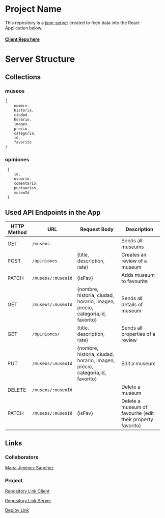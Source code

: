 # Project Name

This repository is a [json-server](https://github.com/mariajs99/Exposphere-Server.git) created to feed data into the React Application below.

#### [Client Repo here](https://github.com/mariajs99/Exposphere)

# Server Structure

## Collections

### museos

```javascript
{
    nombre,
    historia,
    ciudad,
    horario,
    imagen,
    precio,
    categoria,
    id,
    favorito
}
```

### opiniones

```javascript
 {
    id,
    usuario,
    comentario,
    puntuacion,
    museoId
 }
```

## Used API Endpoints in the App

| HTTP Method | URL              | Request Body                | Description                 |
| ----------- | ---------------- | --------------------------- | --------------------------- |
| GET         | `/museos`         |                            | Sends all museums           |
| POST        | `/opiniones`         | {title, description, rate}    | Creates an review of a museum          |
| PATCH         | `/museos/:museoId` | {isFav}                            | Adds museum to favourite |
| GET         | `/museos/:museoId` | {nombre, historia, ciudad, horario, imagen, precio, categoria,id,  favorito} | Sends all details of museum         |
| GET      | `/opiniones/` |  {title, description, rate}                           | Sends all properties of a review       |
| PUT         | `/museos/:museoId`       | {nombre, historia, ciudad, horario, imagen, precio, categoria,id,  favorito}                            | Edit a museum           |
| DELETE        | `/museos/:museoId`       |               | Delete a museum        |
| PATCH       | `/museos/:museoId`       | {isFav}              | Delete a museum of favourite (edit their property favorito)              |

## Links

### Collaborators

[María Jiménez Sánchez](https://github.com/mariajs99)

### Project

[Repository Link Client](https://github.com/mariajs99/Exposphere.git)

[Repository Link Server](https://github.com/mariajs99/Exposphere-Server.git)

[Deploy Link](https://exposphere.netlify.app)
